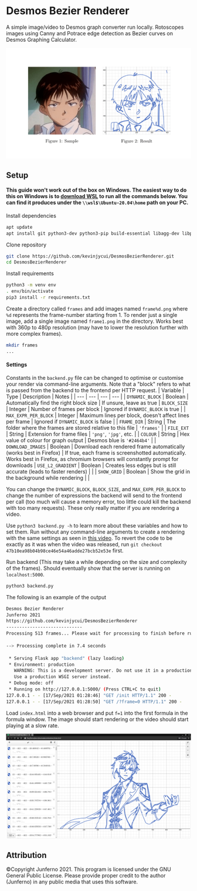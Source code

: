 # Desmos Bezier Renderer

A simple image/video to Desmos graph converter run locally. Rotoscopes images using Canny and Potrace edge detection as Bezier curves on Desmos Graphing Calculator.

![](github/figures.png)

## Setup
#### This guide won't work out of the box on Windows. The easiest way to do this on Windows is to [download WSL](https://www.microsoft.com/store/productId/9N6SVWS3RX71) to run all the commands below. You can find it produces under the `\\wsl$\Ubuntu-20.04\home` path on your PC.
Install dependencies
```sh
apt update
apt install git python3-dev python3-pip build-essential libagg-dev libpotrace-dev pkg-config
```

Clone repository
```sh
git clone https://github.com/kevinjycui/DesmosBezierRenderer.git
cd DesmosBezierRenderer
```

Install requirements
```sh
python3 -m venv env
. env/bin/activate
pip3 install -r requirements.txt
```
Create a directory called `frames` and add images named `frame%d.png` where `%d` represents the frame-number starting from 1. To render just a single image, add a single image named `frame1.png` in the directory. Works best with 360p to 480p resolution (may have to lower the resolution further with more complex frames). 
```sh
mkdir frames
...
```
#### Settings
Constants in the `backend.py` file can be changed to optimise or customise your render via command-line arguments. Note that a "block" refers to what is passed from the backend to the frontend per HTTP request.
| Variable | Type | Description | Notes |
| --- | --- | --- | --- |
| `DYNAMIC_BLOCK` | Boolean | Automatically find the right block size | If unsure, leave as true
| `BLOCK_SIZE` | Integer | Number of frames per block | Ignored if `DYNAMIC_BLOCK` is true |
| `MAX_EXPR_PER_BLOCK` | Integer | Maximum lines per block, doesn't affect lines per frame | Ignored if `DYNAMIC_BLOCK` is false |
| `FRAME_DIR` | String | The folder where the frames are stored relative to this file | `'frames'` |
| `FILE_EXT` | String | Extension for frame files | `'png'`, `'jpg'`, etc. |
| `COLOUR` | String | Hex value of colour for graph output | Desmos blue is `'#2464b4'` |
| `DOWNLOAD_IMAGES` | Boolean | Download each rendered frame automatically (works best in Firefox) | If true, each frame is screenshotted automatically. Works best in Firefox, as chromium browsers will constantly prompt for downloads
| `USE_L2_GRADIENT` | Boolean | Creates less edges but is still accurate (leads to faster renders) | |
| `SHOW_GRID` | Boolean | Show the grid in the background while rendering | |

You can change the `DYNAMIC_BLOCK`, `BLOCK_SIZE`, and `MAX_EXPR_PER_BLOCK` to change the number of expressions the backend will send to the frontend per call (too much will cause a memory error, too little could kill the backend with too many requests). These only really matter if you are rendering a video.

Use `python3 backend.py -h` to learn more about these variables and how to set them. Run without any command-line arguments to create a rendering with the same settings as seen in [this video](https://www.youtube.com/watch?v=BQvBq3K50u8). To revert the code to be exactly as it was when the video was released, run `git checkout 47b10ea98b04b98ce46e54a46adde27bcb52e53e` first.

Run backend (This may take a while depending on the size and complexity of the frames). Should eventually show that the server is running on `localhost:5000`.
```sh
python3 backend.py
```

The following is an example of the output
```sh
Desmos Bezier Renderer
Junferno 2021
https://github.com/kevinjycui/DesmosBezierRenderer
-----------------------------
Processing 513 frames... Please wait for processing to finish before running on frontend

--> Processing complete in 7.4 seconds

 * Serving Flask app "backend" (lazy loading)
 * Environment: production
   WARNING: This is a development server. Do not use it in a production deployment.
   Use a production WSGI server instead.
 * Debug mode: off
 * Running on http://127.0.0.1:5000/ (Press CTRL+C to quit)
127.0.0.1 - - [17/Sep/2021 01:28:46] "GET /init HTTP/1.1" 200 -
127.0.0.1 - - [17/Sep/2021 01:28:50] "GET /?frame=0 HTTP/1.1" 200 -
```

Load `index.html` into a web browser and put `f=1` into the first formula in the formula window. The image should start rendering or the video should start playing at a slow rate.

![](github/final.png)

## Attribution

©Copyright Junferno 2021. This program is licensed under the GNU General Public License. Please provide proper credit to the author (Junferno) in any public media that uses this software.